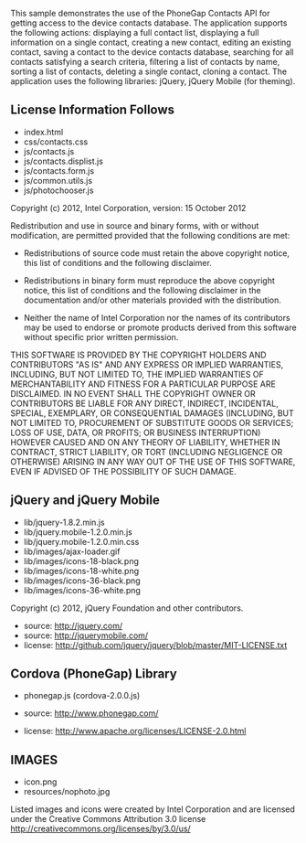 This sample demonstrates the use of the PhoneGap Contacts API for getting
access to the device contacts database. 
The application supports the following actions: displaying a full contact list, displaying 
a full information on a single contact, creating a new contact, editing an existing contact, 
saving a contact to the device contacts database, searching for all contacts satisfying 
a search criteria, filtering a list of contacts by name, sorting a list of contacts, 
deleting a single contact, cloning a contact.
The application uses the following libraries: jQuery, jQuery Mobile (for theming).


License Information Follows
---------------------------
* index.html
* css/contacts.css
* js/contacts.js
* js/contacts.displist.js
* js/contacts.form.js
* js/common.utils.js
* js/photochooser.js

Copyright (c) 2012, Intel Corporation, version: 15 October 2012

Redistribution and use in source and binary forms, with or without modification, 
are permitted provided that the following conditions are met:

- Redistributions of source code must retain the above copyright notice, 
  this list of conditions and the following disclaimer.

- Redistributions in binary form must reproduce the above copyright notice, 
  this list of conditions and the following disclaimer in the documentation 
  and/or other materials provided with the distribution.

- Neither the name of Intel Corporation nor the names of its contributors 
  may be used to endorse or promote products derived from this software 
  without specific prior written permission.

THIS SOFTWARE IS PROVIDED BY THE COPYRIGHT HOLDERS AND CONTRIBUTORS "AS IS" 
AND ANY EXPRESS OR IMPLIED WARRANTIES, INCLUDING, BUT NOT LIMITED TO, 
THE IMPLIED WARRANTIES OF MERCHANTABILITY AND FITNESS FOR A PARTICULAR PURPOSE 
ARE DISCLAIMED. IN NO EVENT SHALL THE COPYRIGHT OWNER OR CONTRIBUTORS BE 
LIABLE FOR ANY DIRECT, INDIRECT, INCIDENTAL, SPECIAL, EXEMPLARY, OR 
CONSEQUENTIAL DAMAGES (INCLUDING, BUT NOT LIMITED TO, PROCUREMENT OF SUBSTITUTE 
GOODS OR SERVICES; LOSS OF USE, DATA, OR PROFITS; OR BUSINESS INTERRUPTION) 
HOWEVER CAUSED AND ON ANY THEORY OF LIABILITY, WHETHER IN CONTRACT, STRICT 
LIABILITY, OR TORT (INCLUDING NEGLIGENCE OR OTHERWISE) ARISING IN ANY WAY OUT 
OF THE USE OF THIS SOFTWARE, EVEN IF ADVISED OF THE POSSIBILITY OF SUCH DAMAGE.


jQuery and jQuery Mobile
------------------------
* lib/jquery-1.8.2.min.js
* lib/jquery.mobile-1.2.0.min.js 
* lib/jquery.mobile-1.2.0.min.css
* lib/images/ajax-loader.gif
* lib/images/icons-18-black.png
* lib/images/icons-18-white.png
* lib/images/icons-36-black.png
* lib/images/icons-36-white.png

Copyright (c) 2012, jQuery Foundation and other contributors.

* source:  http://jquery.com/
* source:  http://jquerymobile.com/
* license:  http://github.com/jquery/jquery/blob/master/MIT-LICENSE.txt


Cordova (PhoneGap) Library
--------------------------
* phonegap.js (cordova-2.0.0.js)

* source:  http://www.phonegap.com/
* license:  http://www.apache.org/licenses/LICENSE-2.0.html


IMAGES
------
* icon.png
* resources/nophoto.jpg

Listed images and icons were created by Intel Corporation and are licensed
under the Creative Commons Attribution 3.0 license 
http://creativecommons.org/licenses/by/3.0/us/